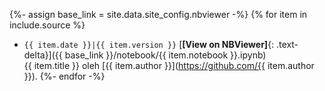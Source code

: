 {%- assign base_link = site.data.site_config.nbviewer -%}
{% for item in include.source %}
- `{{ item.date }}|{{ item.version }}` [**[View on NBViewer]**{: .text-delta}]({{ base_link }}/notebook/{{ item.notebook }}.ipynb)<br>{{ item.title }} oleh [{{ item.author }}](https://github.com/{{ item.author }}).
{%- endfor -%}
